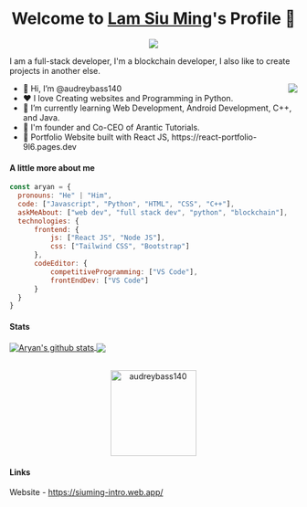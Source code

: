 <p align="center">
  <h1 align="center">Welcome to <a href="https://github.com/audreybass140">Lam Siu Ming</a>'s Profile 👋</h1>
</p>
<p align="center">
  <a align="center" href="https://github.com/DenverCoder1/readme-typing-svg"><img src="https://readme-typing-svg.herokuapp.com?&font=IBM+Plex+Sans&color=F72EE2&size=25&lines=Welcome+to+my+GitHub+Profile!;I'm+a+Front+end+developer;I'm+a+competitive+programmer;I'm+a+Flask+developer" /></a>
</p>
<p>I am a full-stack developer, I'm a blockchain developer, I also like to create projects in another else.
</p>
<img align="right" src="https://media.giphy.com/media/M9gbBd9nbDrOTu1Mqx/giphy.gif">
<ul>
  <li>👋 Hi, I’m @audreybass140</li>
  <li>❤️ I love Creating websites and Programming in Python.</li>
  <li>🌱 I’m currently learning Web Development, Android Development, C++, and Java.</li>
  <li>💼 I'm founder and Co-CEO of Arantic Tutorials.</li>
  <li>🧐 Portfolio Website built with React JS, https://react-portfolio-9l6.pages.dev</li>
</ul>

#### A little more about me
```javascript
const aryan = {
  pronouns: "He" | "Him",
  code: ["Javascript", "Python", "HTML", "CSS", "C++"],
  askMeAbout: ["web dev", "full stack dev", "python", "blockchain"],
  technologies: {
      frontend: {
          js: ["React JS", "Node JS"],
          css: ["Tailwind CSS", "Bootstrap"]
      },
      codeEditor: {
          competitiveProgramming: ["VS Code"],
          frontEndDev: ["VS Code"]
      }
  }
}
```

#### Stats
<a href="https://github.com/anuraghazra/github-readme-stats">
  <img align="center" src="https://github-readme-stats.vercel.app/api?username=audreybass140&count_private=true&show_icons=true&theme=onedark" alt="Aryan's github stats" />
</a>
<a href="https://github.com/anuraghazra/github-readme-stats">
  <img align="center" src="https://github-readme-stats.vercel.app/api/top-langs/?username=audreybass140&count_private=true&langs_count=3&theme=onedark" />
</a>
<br />
<br />
<p align="center">
  <img align="center" height="150em" src="https://github-readme-streak-stats.herokuapp.com/?user=audreybass140&theme=onedarkr" alt="audreybass140" />
</p>


#### Links
Website - https://siuming-intro.web.app/
